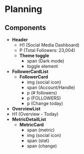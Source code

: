 # Planning

## Components

- **Header**
  - H1 (Social Media Dashboard)
  - P (Total Followers: 23,004)
  - **Theme toggle**
    - span (Dark mode)
    - toggle element
- **FollowerCardList**
  - **FollowerCard**
    - img (social icon)
    - span (Account/Handle)
    - p (# followers)
    - p (FOLLOWERS)
    - p (Change today)
- **OverviewList**
- H1 (Overview - Today)
- **MetricDetailList**
  - **MetricCard**
    - span (metric)
    - img (social icon)
    - span (stat)
    - span (change)
